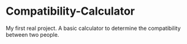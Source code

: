 # Compatibility-Calculator
My first real project.  A basic calculator to determine the compatibility between two people.
